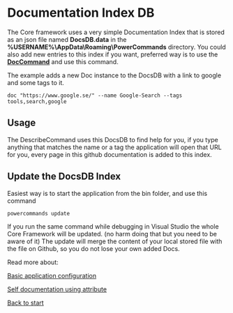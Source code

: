 # Documentation Index DB

The Core framework uses a very simple Documentation Index that is stored as an json file named **DocsDB.data** in the **%USERNAME%\AppData\Roaming\PowerCommands** directory.
You could also add new entries to this index if you want, preferred way is to use the **[DocCommand](https://github.com/PowerCommands/PowerCommands2022/blob/main/src/PainKiller.PowerCommands/PainKiller.PowerCommands.MyExampleCommands/Commands/DocCommand.cs)** and use this command.

The example adds a new Doc instance to the DocsDB with a link to google and some tags to it.
```
doc "https://www.google.se/" --name Google-Search --tags tools,search,google
```

## Usage
The DescribeCommand uses this DocsDB to find help for you, if you type anything that matches the name or a tag the application will open that URL for you, every page in this github documentation is added to this index.

## Update the DocsDB Index
Easiest way is to start the application from the bin folder, and use this command
```
powercommands update
```

If you run the same command while debugging in Visual Studio the whole Core Framework will be updated. (no harm doing that but you need to be aware of it)
The update will merge the content of your local stored file with the file on Github, so you do not lose your own added Docs.

Read more about:

[Basic application configuration](Configuration.md)

[Self documentation using attribute](PowerCommandAttribute.md)

[Back to start](https://github.com/PowerCommands/PowerCommands2022/blob/main/Docs/README.md)